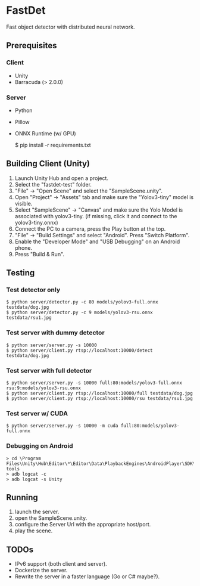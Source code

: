 # FastDet

Fast object detector with distributed neural network.

## Prerequisites

### Client

 - Unity
 - Barracuda (> 2.0.0)

### Server

 - Python
 - Pillow
 - ONNX Runtime (w/ GPU)

    $ pip install -r requirements.txt

## Building Client (Unity)

 1. Launch Unity Hub and open a project.
 2. Select the "fastdet-test" folder.
 3. "File" → "Open Scene" and select the "SampleScene.unity".
 4. Open "Project" → "Assets" tab and make sure the "Yolov3-tiny" model is visible.
 5. Select "SampleScene" → "Canvas" and make sure the Yolo Model is associated with yolov3-tiny.
    (if missing, click it and connect to the yolov3-tiny.onnx)
 6. Connect the PC to a camera, press the Play button at the top.
 7. "File" → "Build Settings" and select "Android". Press "Switch Platform".
 8. Enable the "Developer Mode" and "USB Debugging" on an Android phone.
 9. Press "Build & Run".


## Testing

### Test detector only

    $ python server/detector.py -c 80 models/yolov3-full.onnx testdata/dog.jpg
    $ python server/detector.py -c 9 models/yolov3-rsu.onnx testdata/rsu1.jpg

### Test server with dummy detector

    $ python server/server.py -s 10000
    $ python server/client.py rtsp://localhost:10000/detect testdata/dog.jpg

### Test server with full detector

    $ python server/server.py -s 10000 full:80:models/yolov3-full.onnx rsu:9:models/yolov3-rsu.onnx
    $ python server/client.py rtsp://localhost:10000/full testdata/dog.jpg
    $ python server/client.py rtsp://localhost:10000/rsu testdata/rsu1.jpg

### Test server w/ CUDA

    $ python server/server.py -s 10000 -m cuda full:80:models/yolov3-full.onnx

### Debugging on Android

    > cd \Program Files\Unity\Hub\Editor\*\Editor\Data\PlaybackEngines\AndroidPlayer\SDK\platform-tools
    > adb logcat -c
    > adb logcat -s Unity


## Running

 1. launch the server.
 2. open the SampleScene.unity.
 3. configure the Server Url with the appropriate host/port.
 4. play the scene.


## TODOs

 - IPv6 support (both client and server).
 - Dockerize the server.
 - Rewrite the server in a faster language (Go or C# maybe?).
